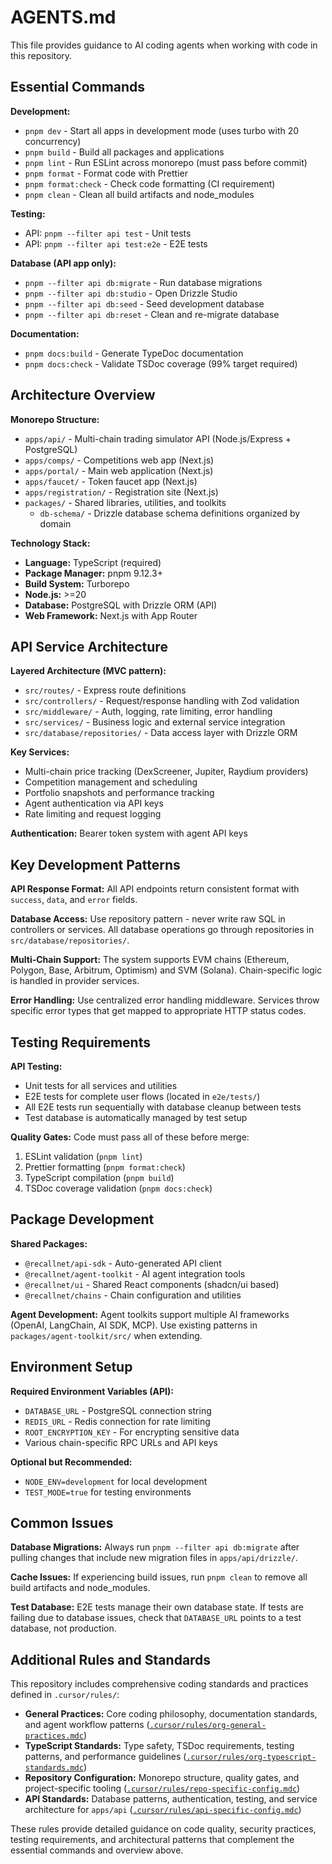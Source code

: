 # AGENTS.md

This file provides guidance to AI coding agents when working with code in this repository.

## Essential Commands

**Development:**

- `pnpm dev` - Start all apps in development mode (uses turbo with 20 concurrency)
- `pnpm build` - Build all packages and applications
- `pnpm lint` - Run ESLint across monorepo (must pass before commit)
- `pnpm format` - Format code with Prettier
- `pnpm format:check` - Check code formatting (CI requirement)
- `pnpm clean` - Clean all build artifacts and node_modules

**Testing:**

- API: `pnpm --filter api test` - Unit tests
- API: `pnpm --filter api test:e2e` - E2E tests

**Database (API app only):**

- `pnpm --filter api db:migrate` - Run database migrations
- `pnpm --filter api db:studio` - Open Drizzle Studio
- `pnpm --filter api db:seed` - Seed development database
- `pnpm --filter api db:reset` - Clean and re-migrate database

**Documentation:**

- `pnpm docs:build` - Generate TypeDoc documentation
- `pnpm docs:check` - Validate TSDoc coverage (99% target required)

## Architecture Overview

**Monorepo Structure:**

- `apps/api/` - Multi-chain trading simulator API (Node.js/Express + PostgreSQL)
- `apps/comps/` - Competitions web app (Next.js)
- `apps/portal/` - Main web application (Next.js)
- `apps/faucet/` - Token faucet app (Next.js)
- `apps/registration/` - Registration site (Next.js)
- `packages/` - Shared libraries, utilities, and toolkits
  - `db-schema/` - Drizzle database schema definitions organized by domain

**Technology Stack:**

- **Language:** TypeScript (required)
- **Package Manager:** pnpm 9.12.3+
- **Build System:** Turborepo
- **Node.js:** >=20
- **Database:** PostgreSQL with Drizzle ORM (API)
- **Web Framework:** Next.js with App Router

## API Service Architecture

**Layered Architecture (MVC pattern):**

- `src/routes/` - Express route definitions
- `src/controllers/` - Request/response handling with Zod validation
- `src/middleware/` - Auth, logging, rate limiting, error handling
- `src/services/` - Business logic and external service integration
- `src/database/repositories/` - Data access layer with Drizzle ORM

**Key Services:**

- Multi-chain price tracking (DexScreener, Jupiter, Raydium providers)
- Competition management and scheduling
- Portfolio snapshots and performance tracking
- Agent authentication via API keys
- Rate limiting and request logging

**Authentication:** Bearer token system with agent API keys

## Key Development Patterns

**API Response Format:**
All API endpoints return consistent format with `success`, `data`, and `error` fields.

**Database Access:**
Use repository pattern - never write raw SQL in controllers or services. All database operations go through repositories in `src/database/repositories/`.

**Multi-Chain Support:**
The system supports EVM chains (Ethereum, Polygon, Base, Arbitrum, Optimism) and SVM (Solana). Chain-specific logic is handled in provider services.

**Error Handling:**
Use centralized error handling middleware. Services throw specific error types that get mapped to appropriate HTTP status codes.

## Testing Requirements

**API Testing:**

- Unit tests for all services and utilities
- E2E tests for complete user flows (located in `e2e/tests/`)
- All E2E tests run sequentially with database cleanup between tests
- Test database is automatically managed by test setup

**Quality Gates:**
Code must pass all of these before merge:

1. ESLint validation (`pnpm lint`)
2. Prettier formatting (`pnpm format:check`)
3. TypeScript compilation (`pnpm build`)
4. TSDoc coverage validation (`pnpm docs:check`)

## Package Development

**Shared Packages:**

- `@recallnet/api-sdk` - Auto-generated API client
- `@recallnet/agent-toolkit` - AI agent integration tools
- `@recallnet/ui` - Shared React components (shadcn/ui based)
- `@recallnet/chains` - Chain configuration and utilities

**Agent Development:**
Agent toolkits support multiple AI frameworks (OpenAI, LangChain, AI SDK, MCP). Use existing patterns in `packages/agent-toolkit/src/` when extending.

## Environment Setup

**Required Environment Variables (API):**

- `DATABASE_URL` - PostgreSQL connection string
- `REDIS_URL` - Redis connection for rate limiting
- `ROOT_ENCRYPTION_KEY` - For encrypting sensitive data
- Various chain-specific RPC URLs and API keys

**Optional but Recommended:**

- `NODE_ENV=development` for local development
- `TEST_MODE=true` for testing environments

## Common Issues

**Database Migrations:**
Always run `pnpm --filter api db:migrate` after pulling changes that include new migration files in `apps/api/drizzle/`.

**Cache Issues:**
If experiencing build issues, run `pnpm clean` to remove all build artifacts and node_modules.

**Test Database:**
E2E tests manage their own database state. If tests are failing due to database issues, check that `DATABASE_URL` points to a test database, not production.

## Additional Rules and Standards

This repository includes comprehensive coding standards and practices defined in `.cursor/rules/`:

- **General Practices:** Core coding philosophy, documentation standards, and agent workflow patterns ([`.cursor/rules/org-general-practices.mdc`](./.cursor/rules/org-general-practices.mdc))
- **TypeScript Standards:** Type safety, TSDoc requirements, testing patterns, and performance guidelines ([`.cursor/rules/org-typescript-standards.mdc`](./.cursor/rules/org-typescript-standards.mdc))
- **Repository Configuration:** Monorepo structure, quality gates, and project-specific tooling ([`.cursor/rules/repo-specific-config.mdc`](./.cursor/rules/repo-specific-config.mdc))
- **API Standards:** Database patterns, authentication, testing, and service architecture for `apps/api` ([`.cursor/rules/api-specific-config.mdc`](./.cursor/rules/api-specific-config.mdc))

These rules provide detailed guidance on code quality, security practices, testing requirements, and architectural patterns that complement the essential commands and overview above.
